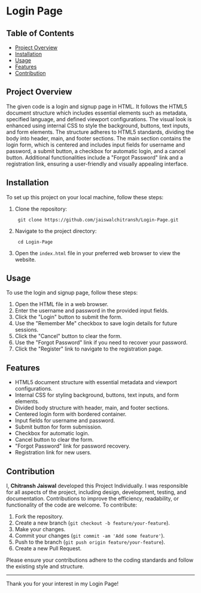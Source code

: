 # Login Page

## Table of Contents
- [Project Overview](#project-overview)
- [Installation](#installation)
- [Usage](#usage)
- [Features](#features)
- [Contribution](#contribution)


## Project Overview
The given code is a login and signup page in HTML. It follows the HTML5 document structure which includes essential elements such as metadata, specified language, and defined viewport configurations. The visual look is enhanced using internal CSS to style the background, buttons, text inputs, and form elements. The structure adheres to HTML5 standards, dividing the body into header, main, and footer sections. The main section contains the login form, which is centered and includes input fields for username and password, a submit button, a checkbox for automatic login, and a cancel button. Additional functionalities include a "Forgot Password" link and a registration link, ensuring a user-friendly and visually appealing interface.


## Installation
To set up this project on your local machine, follow these steps:
1. Clone the repository:

        git clone https://github.com/jaiswalchitransh/Login-Page.git
 
3. Navigate to the project directory:

        cd Login-Page

5. Open the `index.html` file in your preferred web browser to view the website.


## Usage
To use the login and signup page, follow these steps:
1. Open the HTML file in a web browser.
2. Enter the username and password in the provided input fields.
3. Click the "Login" button to submit the form.
4. Use the "Remember Me" checkbox to save login details for future sessions.
5. Click the "Cancel" button to clear the form.
6. Use the "Forgot Password" link if you need to recover your password.
7. Click the "Register" link to navigate to the registration page.


## Features
- HTML5 document structure with essential metadata and viewport configurations.
- Internal CSS for styling background, buttons, text inputs, and form elements.
- Divided body structure with header, main, and footer sections.
- Centered login form with bordered container.
- Input fields for username and password.
- Submit button for form submission.
- Checkbox for automatic login.
- Cancel button to clear the form.
- "Forgot Password" link for password recovery.
- Registration link for new users.


## Contribution
I, **Chitransh Jaiswal** developed this Project Individually. I was responsible for all aspects of the project, including design, development, testing, and documentation.
Contributions to improve the efficiency, readability, or functionality of the code are welcome. To contribute:
1. Fork the repository.
2. Create a new branch (`git checkout -b feature/your-feature`).
3. Make your changes.
4. Commit your changes (`git commit -am 'Add some feature'`).
5. Push to the branch (`git push origin feature/your-feature`).
6. Create a new Pull Request.

Please ensure your contributions adhere to the coding standards and follow the existing style and structure.

---

Thank you for your interest in my Login Page!
